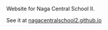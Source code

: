 Website for Naga Central School II.

See it at [nagacentralschool2.github.io](nagacentralschool2.github.io)